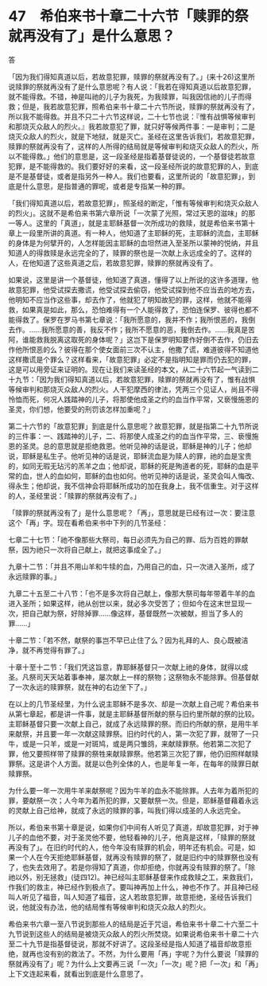 # 47　希伯来书十章二十六节「赎罪的祭就再没有了」是什么意思？


答

「因为我们得知真道以后，若故意犯罪，赎罪的祭就再没有了。」(来十26)这里所说赎罪的祭就再没有了是什么意思呢？有人说：「我若在得知真道以后故意犯罪，就不能得救。不错，神是叫祂的儿子为我死，为我赎罪，叫我因信祂的儿子而得救；但是，我若故意犯罪，照希伯来书十章二十六节所说，赎罪的祭就再没有了，所以我不能得救。并且不只二十六节这样说，二十七节也说：『惟有战惧等候审判和那烧灭众敌人的烈火。』我若故意犯了罪，就只好等候两件事：一是审判；二是烧灭众敌人的烈火，就是下地狱，就是灭亡。圣经在这里告诉我们，若故意犯罪，赎罪的祭就再没有了，这样的人所得的结局就是等候审判和烧灭众敌人的烈火，所以不能得救。」他们的意思是，这一段圣经是指着基督徒说的，一个基督徒若故意犯罪，是不能得救的。我们要好好的来看，这一段圣经所说的故意犯罪的人，到底是不是基督徒，或者是指另外一种人。我们也要看，这里所说的「故意犯罪」，到底是什么意思，是指普通的罪呢，或者是专指某一种的罪。

「我们得知真道以后，若故意犯罪」，照圣经的断定，「惟有等候审判和烧灭众敌人的烈火」。这就不是希伯来书第六章所说「一次蒙了光照，常过天恩的滋味」的那一等人。这里的「真道」，就是主耶稣基督一次所成功的救赎，就是希伯来书第十章上一段里所讲的真道。有一种人，他知道了主耶稣的死，主耶稣的流血，主耶稣的身体是为何擘开的，人怎样能因主耶稣的血坦然进入至圣所以蒙神的悦纳，并且知道人的得救赎是永远完全的了，赎罪的祭也是一次献上永远成全的了。这样的人，在他知道了这些真道之后，若故意犯罪，赎罪的祭就再没有了。

如果说，这里是讲一个基督徒，他知道了真道，懂得了以上所说的这许多道理，他故意犯罪，他受试探去撒谎，他受试探去偷窃，他受试探到他不应当去的地方去，他明知不应当作这些事，却去作了，他就犯了明知故犯的罪，这样，他就不能得救，如果真是如此，那么，恐怕难得有一个人能得救了，恐怕连保罗、彼得也都不能得救了。保罗在罗马书第七章说：「我所愿意的，我并不作；我所恨恶的，我倒去作。……我所愿意的善，我反不作；我所不愿意的恶，我倒去作。……我真是苦阿，谁能救我脱离这取死的身体呢？」这岂下是保罗明知要作好倒不去作，仍旧去作他所恨恶的么？彼得在那个使女面前三次不认主，他撒了谎，难道彼得不知道他这样撒谎是个罪么？这样看来，「故意犯罪」必定不是指明知是罪而仍去犯的罪，这是可以用旁证来证明的。现在让我们来读圣经的本文，从二十六节起一气读到二十九节：「因为我们得知真道以后，若故意犯罪，赎罪的祭就再没有了，惟有战惧等候审判和那烧灭众敌人的烈火。人干犯摩西的律法，凭两三个见证人，尚且不得怜恤而死，何况人践踏神的儿子，将那使他成圣之约的血当作平常，又亵慢施恩的圣灵，你们想，他要受的刑罚该怎样加重呢？」

第二十六节的「故意犯罪」到底是什么意思呢？故意犯罪，就是指第二十九节所说的三件事：一、践踏神的儿子，二、将那使人成圣之约的血当作平常，三、亵慢施恩的圣灵。总的意思就是拒绝救恩。他听见神的话是说，耶稣是神的儿子；他却说，耶稣是私生子。他听见神的话是说，耶稣流血是为赎人的罪，祂的血是宝贵的，如同无瑕无玷污的羔羊之血；他却说，耶稣的死是殉道者的死，耶稣的血是平常的血，世人的血如何，耶稣的血也如何。他听见神的话是说，圣灵会叫人悔改、得永生；他却说，我不信神会将耶稣所成功的加在我身上，我不信重生。对于这样的人，圣经里说：「赎罪的祭就再没有了。」

「赎罪的祭就再没有了」是什么意思呢？「再」，意思就是已经有过一次：要注意这个「再」字。现在看希伯来书中下列的几节圣经：

七章二十七节：「祂不像那些大祭司，每日必须先为自己的罪、后为百姓的罪献祭，因为祂只一次将自己献上，就把这事成全了。」

九章十二节：「并且不用山羊和牛犊的血，乃用自己的血，只一次进入圣所，成了永远赎罪的事。」

九章二十五至二十八节：「也不是多次将自己献上，像那大祭司每年带着牛羊的血进入圣所；如果这样，祂从创世以来，就必多次受苦了；但如今在这末世显现一次，把自己献为祭，好除掉罪……像这样，基督既然一次被献，担当了多人的罪……」

十章二节：「若不然，献祭的事岂不早已止住了么？因为礼拜的人、良心既被洁净，就不再觉得有罪了。」

十章十至十二节：「我们凭这旨意，靠耶稣基督只一次献上祂的身体，就得以成圣。凡祭司天天站着事奉神，屡次献上一样的祭物；这祭物永不能除罪。但基督献了一次永远的赎罪祭，就在神的右边坐下了。」

在以上的几节圣经里，为什么说主耶稣不是多次、却是一次献上自己呢？希伯来书从第七章起，都是讲一件事，就是主耶稣基督所献的祭与旧约里所献的祭的比较。主耶稣基督只要一次献上自己，就成了永远赎罪的祭。而旧约所献的祭，是用牛羊来献祭，并且要一年一次献这赎罪祭。旧约时代的人，第一次犯了罪，就带了一只牛，或是一只羊，或是一对斑鸠，或是两只雏鸽，来献赎罪祭。他若第二次犯了罪，他又要照样带了赎罪的祭牲来献赎罪祭。他若第三次犯了罪，他仍旧照样献赎罪祭。这是讲个人方面。就是以色列全体的人，也是年复一年，在每年的赎罪日献赎罪祭。

为什么要一年一次用牛羊来献祭呢？因为牛羊的血永不能除罪。人去年为着所犯的罪，要献祭一次；人今年为着所犯的罪，又要献祭一次。但是，耶稣基督藉着永远的灵献上自己给神，就成了永远的赎罪的事，叫我们得以成圣的人永远完全。

所以，希伯来书第十章是说，如果你们中间有人听见了真道，却故意犯罪，对于神儿子的血他不要，对于圣灵他不要，他轻看神的儿子，他真是这样，「赎罪的祭就再没有了」。在旧约时代的人，他今年没有赎罪的机会，明年还有机会。可是，如果一个人在今天拒绝耶稣基督，就再没有赎罪的祭了，就是旧约中的赎罪祭也没有了，也失去效用了。若是你得知了真道，你却拒绝，你就再没有赎罪的祭了。「除祂以外，别无拯救」(徒四12)。神已经叫主耶稣基督来作成救赎之工，来救我们，作我们的救主，神已经作到极点了。要叫神再加上什么，神也不作了。并且神已经叫人听见了福音，叫人知道了福音，这人若故意犯罪，故意拒绝，圣经告诉我们说，他就没有办法，他的结局惟有等候审判和烧灭众敌人的烈火。

希伯来书六章一至八节说到那些人的结局是近于咒诅，希伯来书十章二十六至二十九节说到这些人的结局是被烧灭众敌人的烈火所焚烧。如果说希伯来书十章二十六至二十九节是指基督徒说，那就不好讲了。这段圣经是指人知道了福音却故意拒绝，就再也没有别的救法了。不然，为什么要用「再」字呢？为什么要说「赎罪的祭就再没有了」呢？为什么上文要再三说「一次」「一次」呢？把「一次」和「再」上下文连起来看，就看出到底是什么意思了。
